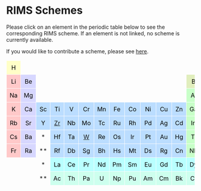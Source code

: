 # RIMS Schemes

Please click on an element in the periodic table below
to see the corresponding RIMS scheme.
If an element is not linked,
no scheme is currently available.

If you would like to contribute a scheme,
please see [here](../contribute).


<style type="text/css">
.tg  {border-collapse:collapse;border-spacing:0;}
.tg td{border-color:transparent;border-style:solid;border-width:1px;overflow:hidden;padding:8px 8px;word-break:normal;}

.tg .tg_b9ffff{background-color: #b9ffff; color: #000000; text-align: center; vertical-align: middle;}.tg .tg_bbddff{background-color: #bbddff; color: #000000; text-align: center; vertical-align: middle;}.tg .tg_ffc9c9{background-color: #ffc9c9; color: #000000; text-align: center; vertical-align: middle;}.tg .tg_cdffee{background-color: #cdffee; color: #000000; text-align: center; vertical-align: middle;}.tg .tg_e1eebd{background-color: #e1eebd; color: #000000; text-align: center; vertical-align: middle;}.tg .tg_ffe4bb{background-color: #ffe4bb; color: #000000; text-align: center; vertical-align: middle;}.tg .tg_c8ffc8{background-color: #c8ffc8; color: #000000; text-align: center; vertical-align: middle;}.tg .tg_ffffc7{background-color: #ffffc7; color: #000000; text-align: center; vertical-align: middle;}.tg .tg_d7d7ff{background-color: #d7d7ff; color: #000000; text-align: center; vertical-align: middle;}
</style>

<table class="tg">
<tbody>
  <tr>
    <td class="tg tg_ffffc7">H</td>
    <td></td>
    <td></td>
    <td></td>
    <td></td>
    <td></td>
    <td></td>
    <td></td>
    <td></td>
    <td></td>
    <td></td>
    <td></td>
    <td></td>
    <td></td>
    <td></td>
    <td></td>
    <td></td>
    <td class="tg tg_ffe4bb">He</td>
  </tr>
  <tr>
    <td class="tg tg_ffc9c9">Li</td>
    <td class="tg tg_d7d7ff">Be</td>
    <td></td>
    <td></td>
    <td></td>
    <td></td>
    <td></td>
    <td></td>
    <td></td>
    <td></td>
    <td></td>
    <td></td>
    <td class="tg tg_e1eebd">B</td>
    <td class="tg tg_ffffc7">C</td>
    <td class="tg tg_ffffc7">N</td>
    <td class="tg tg_ffffc7">O</td>
    <td class="tg tg_ffffc7">F</td>
    <td class="tg tg_ffe4bb">Ne</td>
  </tr>
  <tr>
    <td class="tg tg_ffc9c9">Na</td>
    <td class="tg tg_d7d7ff">Mg</td>
    <td></td>
    <td></td>
    <td></td>
    <td></td>
    <td></td>
    <td></td>
    <td></td>
    <td></td>
    <td></td>
    <td></td>
    <td class="tg tg_c8ffc8">Al</td>
    <td class="tg tg_e1eebd">Si</td>
    <td class="tg tg_ffffc7">P</td>
    <td class="tg tg_ffffc7">S</td>
    <td class="tg tg_ffffc7">Cl</td>
    <td class="tg tg_ffe4bb">Ar</td>
  </tr>
  <tr>
    <td class="tg tg_ffc9c9">K</td>
    <td class="tg tg_d7d7ff">Ca</td>
    <td class="tg tg_bbddff">Sc</td>
    <td class="tg tg_bbddff">Ti</td>
    <td class="tg tg_bbddff">V</td>
    <td class="tg tg_bbddff">Cr</td>
    <td class="tg tg_bbddff">Mn</td>
    <td class="tg tg_bbddff">Fe</td>
    <td class="tg tg_bbddff">Co</td>
    <td class="tg tg_bbddff">Ni</td>
    <td class="tg tg_bbddff">Cu</td>
    <td class="tg tg_bbddff">Zn</td>
    <td class="tg tg_c8ffc8">Ga</td>
    <td class="tg tg_e1eebd">Ge</td>
    <td class="tg tg_e1eebd">As</td>
    <td class="tg tg_ffffc7">Se</td>
    <td class="tg tg_ffffc7">Br</td>
    <td class="tg tg_ffe4bb">Kr</td>
  </tr>
  <tr>
    <td class="tg tg_ffc9c9">Rb</td>
    <td class="tg tg_d7d7ff">Sr</td>
    <td class="tg tg_bbddff">Y</td>
    <td class="tg tg_bbddff"><a href="../schemes/zr/">Zr</a></td>
    <td class="tg tg_bbddff">Nb</td>
    <td class="tg tg_bbddff">Mo</td>
    <td class="tg tg_bbddff">Tc</td>
    <td class="tg tg_bbddff">Ru</td>
    <td class="tg tg_bbddff">Rh</td>
    <td class="tg tg_bbddff">Pd</td>
    <td class="tg tg_bbddff">Ag</td>
    <td class="tg tg_bbddff">Cd</td>
    <td class="tg tg_c8ffc8">In</td>
    <td class="tg tg_c8ffc8">Sn</td>
    <td class="tg tg_e1eebd">Sb</td>
    <td class="tg tg_e1eebd">Te</td>
    <td class="tg tg_ffffc7">I</td>
    <td class="tg tg_ffe4bb">Xe</td>
  </tr>
  <tr>
    <td class="tg tg_ffc9c9">Cs</td>
    <td class="tg tg_d7d7ff">Ba</td>
    <td align="center">*</td>
    <td class="tg tg_bbddff">Hf</td>
    <td class="tg tg_bbddff">Ta</td>
    <td class="tg tg_bbddff"><a href="../schemes/w/">W</a></td>
    <td class="tg tg_bbddff">Re</td>
    <td class="tg tg_bbddff">Os</td>
    <td class="tg tg_bbddff">Ir</td>
    <td class="tg tg_bbddff">Pt</td>
    <td class="tg tg_bbddff">Au</td>
    <td class="tg tg_bbddff">Hg</td>
    <td class="tg tg_c8ffc8">Tl</td>
    <td class="tg tg_c8ffc8">Pb</td>
    <td class="tg tg_c8ffc8">Bi</td>
    <td class="tg tg_e1eebd">Po</td>
    <td class="tg tg_ffffc7">At</td>
    <td class="tg tg_ffe4bb">Rn</td>
  </tr>
  <tr>
    <td class="tg tg_ffc9c9">Fr</td>
    <td class="tg tg_d7d7ff">Ra</td>
    <td align="center">**</td>
    <td class="tg tg_bbddff">Rf</td>
    <td class="tg tg_bbddff">Db</td>
    <td class="tg tg_bbddff">Sg</td>
    <td class="tg tg_bbddff">Bh</td>
    <td class="tg tg_bbddff">Hs</td>
    <td class="tg tg_bbddff">Mt</td>
    <td class="tg tg_bbddff">Ds</td>
    <td class="tg tg_bbddff">Rg</td>
    <td class="tg tg_bbddff">Cn</td>
    <td class="tg tg_c8ffc8">Nh</td>
    <td class="tg tg_c8ffc8">Fl</td>
    <td class="tg tg_c8ffc8">Mc</td>
    <td class="tg tg_c8ffc8">Lv</td>
    <td class="tg tg_ffffc7">Ts</td>
    <td class="tg tg_ffe4bb">Og</td>
  </tr>
  <tr>
    <td></td>
    <td></td>
    <td align="center">*</td>
    <td class="tg tg_b9ffff">La</td>
    <td class="tg tg_b9ffff">Ce</td>
    <td class="tg tg_b9ffff">Pr</td>
    <td class="tg tg_b9ffff">Nd</td>
    <td class="tg tg_b9ffff">Pm</td>
    <td class="tg tg_b9ffff">Sm</td>
    <td class="tg tg_b9ffff">Eu</td>
    <td class="tg tg_b9ffff">Gd</td>
    <td class="tg tg_b9ffff">Tb</td>
    <td class="tg tg_b9ffff">Dy</td>
    <td class="tg tg_b9ffff">Ho</td>
    <td class="tg tg_b9ffff">Er</td>
    <td class="tg tg_b9ffff">Tm</td>
    <td class="tg tg_b9ffff">Yb</td>
    <td class="tg tg_b9ffff">Lu</td>
  </tr>
  <tr>
    <td></td>
    <td></td>
    <td align="center">**</td>
    <td class="tg tg_cdffee">Ac</td>
    <td class="tg tg_cdffee">Th</td>
    <td class="tg tg_cdffee">Pa</td>
    <td class="tg tg_cdffee">U</td>
    <td class="tg tg_cdffee">Np</td>
    <td class="tg tg_cdffee">Pu</td>
    <td class="tg tg_cdffee">Am</td>
    <td class="tg tg_cdffee">Cm</td>
    <td class="tg tg_cdffee">Bk</td>
    <td class="tg tg_cdffee">Cf</td>
    <td class="tg tg_cdffee">Es</td>
    <td class="tg tg_cdffee">Fm</td>
    <td class="tg tg_cdffee">Md</td>
    <td class="tg tg_cdffee">No</td>
    <td class="tg tg_cdffee">Lr</td>
  </tr>
</tbody>
</table>